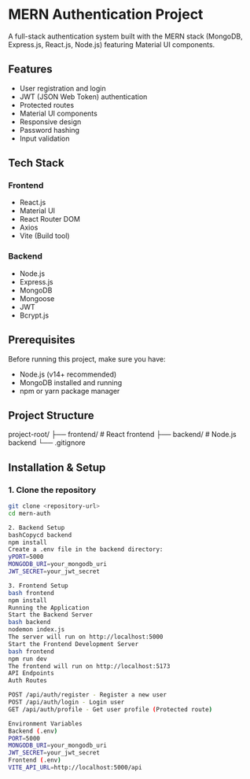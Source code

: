 # MERN Authentication Project

A full-stack authentication system built with the MERN stack (MongoDB, Express.js, React.js, Node.js) featuring Material UI components.

## Features

- User registration and login
- JWT (JSON Web Token) authentication
- Protected routes
- Material UI components
- Responsive design
- Password hashing
- Input validation

## Tech Stack

### Frontend
- React.js
- Material UI
- React Router DOM
- Axios
- Vite (Build tool)

### Backend
- Node.js
- Express.js
- MongoDB
- Mongoose
- JWT
- Bcrypt.js

## Prerequisites

Before running this project, make sure you have:
- Node.js (v14+ recommended)
- MongoDB installed and running
- npm or yarn package manager

## Project Structure
project-root/
├── frontend/         # React frontend
├── backend/          # Node.js backend
└── .gitignore

## Installation & Setup

### 1. Clone the repository
```bash
git clone <repository-url>
cd mern-auth

2. Backend Setup
bashCopycd backend
npm install
Create a .env file in the backend directory:
yPORT=5000
MONGODB_URI=your_mongodb_uri
JWT_SECRET=your_jwt_secret

3. Frontend Setup
bash frontend
npm install
Running the Application
Start the Backend Server
bash backend
nodemon index.js
The server will run on http://localhost:5000
Start the Frontend Development Server
bash frontend
npm run dev
The frontend will run on http://localhost:5173
API Endpoints
Auth Routes

POST /api/auth/register - Register a new user
POST /api/auth/login - Login user
GET /api/auth/profile - Get user profile (Protected route)

Environment Variables
Backend (.env)
PORT=5000
MONGODB_URI=your_mongodb_uri
JWT_SECRET=your_jwt_secret
Frontend (.env)
VITE_API_URL=http://localhost:5000/api
